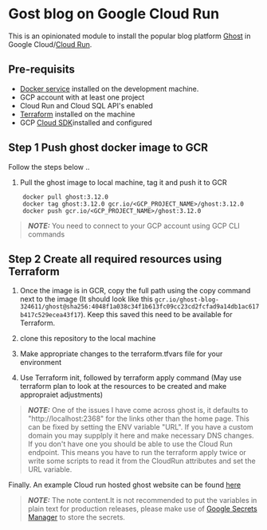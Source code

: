 # Gost blog on Google Cloud Run 

This is an opinionated module to install the popular blog platform [Ghost](https://ghost.org) in Google Cloud/[Cloud Run](https://cloud.google.com/run).

## Pre-requisits

* [Docker service](https://docs.docker.com/desktop/windows/install/) installed on the development machine.
* GCP account with at least one project
* Cloud Run and Cloud SQL API's enabled
* [Terraform](https://www.terraform.io/downloads.html) installed on the machine 
* GCP [Cloud SDK](https://cloud.google.com/sdk/docs/install)installed and configured

## Step 1 Push ghost docker image to GCR

Follow the steps below ..

1. Pull the ghost image to local machine, tag it and push it to GCR

```
    docker pull ghost:3.12.0
    docker tag ghost:3.12.0 gcr.io/<GCP_PROJECT_NAME>/ghost:3.12.0
    docker push gcr.io/<GCP_PROJECT_NAME>/ghost:3.12.0
```

> **_NOTE:_** You need to connect to your GCP account using GCP CLI commands

## Step 2 Create all required resources using Terraform

1. Once the image is in GCR, copy the full path using the copy command next to the image (It should look like this ```gcr.io/ghost-blog-324611/ghost@sha256:4048f1a038c34f1b613fc09cc23cd2fcfad9a14db1ac617b417c529ecea43f17```). Keep this saved this need to be available for Terraform.

2. clone this repository to the local machine
3. Make appropriate changes to the terraform.tfvars file for your environment
4. Use Terraform init, followed by terraform apply command (May use terraform plan to look at the resources to be created and make appropraiet adjustments)

> **_NOTE:_** One of the issues I have come across ghost is, it defaults to "http://localhost:2368" for the links other than the home page. This can be fixed by setting the ENV variable "URL". If you have a custom domain you may supplply it here and make necessary DNS changes. If you don't have one you should be able to use the Cloud Run endpoint. This means you have to run the terraform apply twice or write some scripts to read it from the CloudRun attributes and set the URL variable.

Finally. An example Cloud run hosted ghost website can be found [here](https://cloudrun-srv-rdvuf5br2a-nw.a.run.app/)

> **_NOTE:_**  The note content.It is not recommended to put the variables in plain text for production releases, please make use of [Google Secrets Manager](https://cloud.google.com/secret-manager) to store the secrets.
